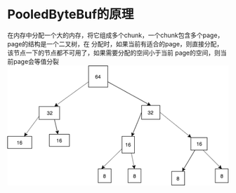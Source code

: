 # PooledByteBuf的原理

在内存中分配一个大的内存，将它组成多个chunk，一个chunk包含多个page，page的结构是一个二叉树，在
分配时，如果当前有适合的page，则直接分配，该节点一下的节点都不可用了，如果需要分配的空间小于当前
page的空间，则当前page会等值分裂
![结构图](./page.png)